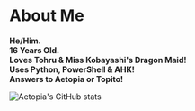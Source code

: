 # About Me
**He/Him.              
16 Years Old.                 
Loves Tohru & Miss Kobayashi's Dragon Maid!                      
Uses Python, PowerShell & AHK!           
Answers to Aetopia or Topito!**

![Aetopia's GitHub stats](https://github-readme-stats.vercel.app/api?username=Aetopia)
